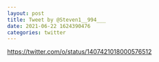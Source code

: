 ```yaml
--- 
layout: post 
title: Tweet by @Steven1__994___ 
date: 2021-06-22 1624390476 
categories: twitter 
--- 
```

https://twitter.com/o/status/1407421018000576512